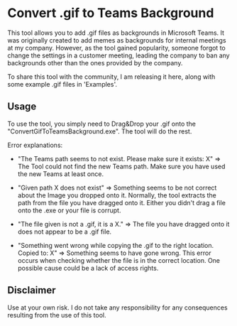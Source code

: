 # Convert .gif to Teams Background
This tool allows you to add .gif files as backgrounds in Microsoft Teams. It was originally created to add memes as backgrounds for internal meetings at my company. However, as the tool gained popularity, someone forgot to change the settings in a customer meeting, leading the company to ban any backgrounds other than the ones provided by the company.

To share this tool with the community, I am releasing it here, along with some example .gif files in 'Examples'.

## Usage
To use the tool, you simply need to Drag&Drop your .gif onto the "ConvertGifToTeamsBackground.exe".
The tool will do the rest. 

Error explanations:
* "The Teams path seems to not exist. Please make sure it exists: X"
	=>	The Tool could not find the new Teams path. Make sure you have used the new Teams at least once.

* "Given path X does not exist"
	=>	Something seems to be not correct about the Image you dropped onto it.
		Normally, the tool extracts the path from the file you have dragged onto it.
		Either you didn't drag a file onto the .exe or your file is corrupt.

* "The file given is not a .gif, it is a X."
	=>	The file you have dragged onto it does not appear to be a .gif file.

* "Something went wrong while copying the .gif to the right location. Copied to: X"
	=>	Something seems to have gone wrong. This error occurs when checking whether the file is in the correct location. 
		One possible cause could be a lack of access rights.
 
## Disclaimer
Use at your own risk. I do not take any responsibility for any consequences resulting from the use of this tool.
